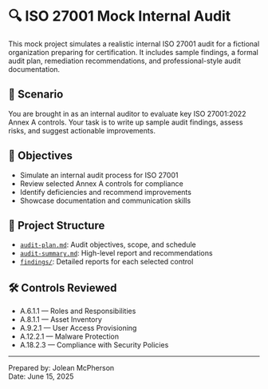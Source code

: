 # 🔍 ISO 27001 Mock Internal Audit

This mock project simulates a realistic internal ISO 27001 audit for a fictional organization preparing for certification. It includes sample findings, a formal audit plan, remediation recommendations, and professional-style audit documentation.

## 🧩 Scenario

You are brought in as an internal auditor to evaluate key ISO 27001:2022 Annex A controls. Your task is to write up sample audit findings, assess risks, and suggest actionable improvements.

## 📌 Objectives

- Simulate an internal audit process for ISO 27001
- Review selected Annex A controls for compliance
- Identify deficiencies and recommend improvements
- Showcase documentation and communication skills

## 📁 Project Structure

- [`audit-plan.md`](./audit-plan.md): Audit objectives, scope, and schedule  
- [`audit-summary.md`](./audit-summary.md): High-level report and recommendations  
- [`findings/`](./findings): Detailed reports for each selected control  

## 🛠️ Controls Reviewed

- A.6.1.1 — Roles and Responsibilities
- A.8.1.1 — Asset Inventory
- A.9.2.1 — User Access Provisioning
- A.12.2.1 — Malware Protection
- A.18.2.3 — Compliance with Security Policies

---

Prepared by: Jolean McPherson  
Date: June 15, 2025
